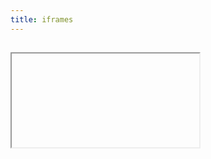 ```yaml
---
title: iframes
---
```

## <iframe>
The <iframe> tag creates an inline frame, which is frequently used to embed an independent HTML document into the current document. It should not be confused with the < frame > tag, because altough they are similiar, they have some differences.

### Code Example
`<iframe width="640" height="480" src="http://www.google.com/" frameborder="0" allowfullscreen></iframe>`


#### More Information:
<!-- Please add any articles you think might be helpful to read before writing the article -->
